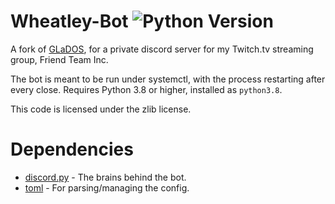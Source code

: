 # Wheatley-Bot ![Python Version](https://img.shields.io/badge/python-3.8-blue)
A fork of [GLaDOS](https://github.com/T3CHNOLOG1C/GLaDOS), for a private discord server for my Twitch.tv streaming group, Friend Team Inc.

The bot is meant to be run under systemctl, with the process restarting after every close. Requires Python 3.8 or higher, installed as `python3.8`.

This code is licensed under the zlib license.

# Dependencies
* [discord.py](https://pypi.org/project/discord.py/) - The brains behind the bot.
* [toml](https://pypi.org/project/toml/) - For parsing/managing the config.
